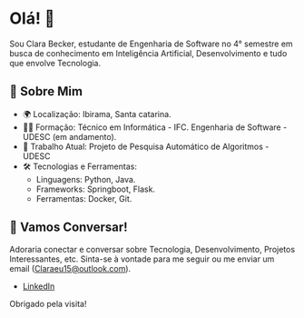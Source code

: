 # Olá! 👋

Sou Clara Becker, estudante de Engenharia de Software no 4° semestre em busca de conhecimento em Inteligência Artificial, Desenvolvimento e tudo que envolve Tecnologia.

## 🧠 Sobre Mim

- 🌍 Localização: Ibirama, Santa catarina.
- 🧑‍🎓 Formação: Técnico em Informática - IFC. Engenharia de Software - UDESC (em andamento).
- 💼 Trabalho Atual: Projeto de Pesquisa Automático de Algoritmos - UDESC
- 🛠️ Tecnologias e Ferramentas:
  - Linguagens: Python, Java.
  - Frameworks: Springboot, Flask.
  - Ferramentas: Docker, Git.

## 💬 Vamos Conversar!

Adoraria conectar e conversar sobre Tecnologia, Desenvolvimento, Projetos Interessantes, etc. Sinta-se à vontade para me seguir ou me enviar um email (Claraeu15@outlook.com).

- [LinkedIn](https://www.linkedin.com/in/clara-becker-859b89293/)

Obrigado pela visita!

